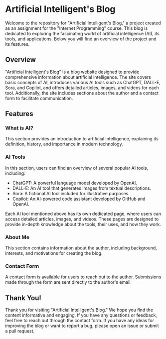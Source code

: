 # Artificial Intelligent's Blog
Welcome to the repository for "Artificial Intelligent's Blog," a project created as an assignment for the "Internet Programming" course. This blog is dedicated to exploring the fascinating world of artificial intelligence (AI), its tools, and applications. Below you will find an overview of the project and its features.

## Overview
"Artificial Intelligent's Blog" is a blog website designed to provide comprehensive information about artificial intelligence. The site covers basic concepts of AI, introduces various AI tools such as ChatGPT, DALL-E, Sora, and Copilot, and offers detailed articles, images, and videos for each tool. Additionally, the site includes sections about the author and a contact form to facilitate communication.

## Features
### What is AI?
This section provides an introduction to artificial intelligence, explaining its definition, history, and importance in modern technology.

### AI Tools
In this section, users can find an overview of several popular AI tools, including:

- ChatGPT: A powerful language model developed by OpenAI.
- DALL-E: An AI tool that generates images from textual descriptions.
- Sora: A fictional AI tool included for illustrative purposes.
- Copilot: An AI-powered code assistant developed by GitHub and OpenAI.

Each AI tool mentioned above has its own dedicated page, where users can access detailed articles, images, and videos. These pages are designed to provide in-depth knowledge about the tools, their uses, and how they work.

### About Me
This section contains information about the author, including background, interests, and motivations for creating the blog.

### Contact Form
A contact form is available for users to reach out to the author. Submissions made through the form are sent directly to the author's email.

## Thank You!
Thank you for visiting "Artificial Intelligent's Blog." We hope you find the content informative and engaging. If you have any questions or feedback, feel free to reach out through the contact form. If you have any ideas for improving the blog or want to report a bug, please open an issue or submit a pull request.

